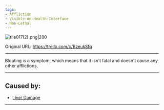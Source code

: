 ```yaml
---
tags:
- Affliction
- Visible-on-Health-Interface
- Non-Lethal
---
```


![tile017(2).png\|200](/Symptoms/Bloating%20-%20Attachments/6718845db30472d958dd7ab1.png)

Original URL: https://trello.com/c/BzeukSfq

---

Bloating is a symptom, which means that it isn't fatal and doesn't cause any other afflictions.

---

## Caused by:

- [Liver Damage](../Torso/Liver%20Damage.md)

---

